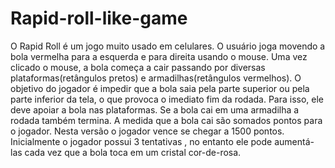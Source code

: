 # Rapid-roll-like-game

O Rapid Roll é um jogo muito usado em celulares. O usuário joga movendo a bola vermelha para a esquerda e para direita usando o mouse. Uma vez clicado o mouse, a bola começa a cair  passando por diversas plataformas(retângulos pretos) e armadilhas(retângulos vermelhos). 
O objetivo do jogador é impedir que a bola saia pela parte superior ou pela parte inferior da tela, o que provoca o imediato fim da rodada.  Para isso, ele deve apoiar a bola nas plataformas.  Se a bola cai em uma armadilha a rodada também termina.
A medida que a bola cai são somados pontos para o jogador.  Nesta versão o jogador vence se chegar a 1500 pontos.  
Inicialmente o jogador possui 3 tentativas , no entanto ele pode aumentá-las cada vez que a bola toca em um cristal cor-de-rosa.
